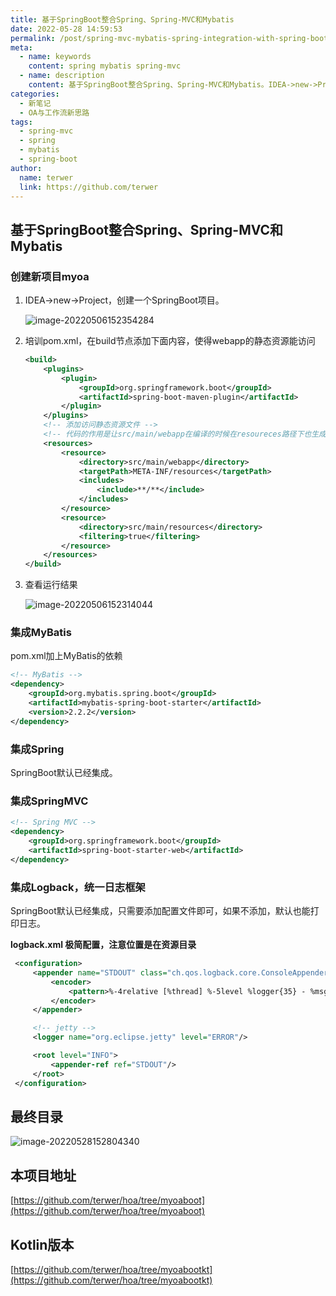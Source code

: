```yaml
---
title: 基于SpringBoot整合Spring、Spring-MVC和Mybatis
date: 2022-05-28 14:59:53
permalink: /post/spring-mvc-mybatis-spring-integration-with-spring-boot.html
meta:
  - name: keywords
    content: spring mybatis spring-mvc
  - name: description
    content: 基于SpringBoot整合Spring、Spring-MVC和Mybatis。IDEA->new->Project，创建一个Maven的webapp项目，选择 org.apache.maven的webapp骨架。
categories:
  - 新笔记
  - OA与工作流新思路
tags:
  - spring-mvc
  - spring
  - mybatis
  - spring-boot
author: 
  name: terwer
  link: https://github.com/terwer
---
```


## 基于SpringBoot整合Spring、Spring-MVC和Mybatis

### 创建新项目myoa

1. IDEA->new->Project，创建一个SpringBoot项目。

   ![image-20220506152354284](https://img1.terwer.space/20220506152354.png)

3. 培训pom.xml，在build节点添加下面内容，使得webapp的静态资源能访问

   ```xml
   <build>
       <plugins>
           <plugin>
               <groupId>org.springframework.boot</groupId>
               <artifactId>spring-boot-maven-plugin</artifactId>
           </plugin>
       </plugins>
       <!-- 添加访问静态资源文件 -->
       <!-- 代码的作用是让src/main/webapp在编译的时候在resoureces路径下也生成webapp的文件 -->
       <resources>
           <resource>
               <directory>src/main/webapp</directory>
               <targetPath>META-INF/resources</targetPath>
               <includes>
                   <include>**/**</include>
               </includes>
           </resource>
           <resource>
               <directory>src/main/resources</directory>
               <filtering>true</filtering>
           </resource>
       </resources>
   </build>
   ```

4. 查看运行结果

   ![image-20220506152314044](https://img1.terwer.space/20220506152314.png)

### 集成MyBatis

pom.xml加上MyBatis的依赖

```xml
<!-- MyBatis -->
<dependency>
    <groupId>org.mybatis.spring.boot</groupId>
    <artifactId>mybatis-spring-boot-starter</artifactId>
    <version>2.2.2</version>
</dependency>
```

### 集成Spring

SpringBoot默认已经集成。

### 集成SpringMVC

```xml
<!-- Spring MVC -->
<dependency>
    <groupId>org.springframework.boot</groupId>
    <artifactId>spring-boot-starter-web</artifactId>
</dependency>
```

### 集成Logback，统一日志框架

SpringBoot默认已经集成，只需要添加配置文件即可，如果不添加，默认也能打印日志。

**logback.xml 极简配置，注意位置是在资源目录**

```xml
 <configuration>
     <appender name="STDOUT" class="ch.qos.logback.core.ConsoleAppender">　　　　
         <encoder>　　　　　　　　
             <pattern>%-4relative [%thread] %-5level %logger{35} - %msg %n</pattern>　　　
         </encoder>
     </appender>

     <!-- jetty -->
     <logger name="org.eclipse.jetty" level="ERROR"/>

     <root level="INFO">　　　
         <appender-ref ref="STDOUT"/>　
     </root>
 </configuration>
```

## 最终目录

![image-20220528152804340](https://img1.terwer.space/20220528152805.png)

## 本项目地址

[https://github.com/terwer/hoa/tree/myoaboot](https://github.com/terwer/hoa/tree/myoaboot)

## Kotlin版本

[https://github.com/terwer/hoa/tree/myoabootkt](https://github.com/terwer/hoa/tree/myoabootkt)
